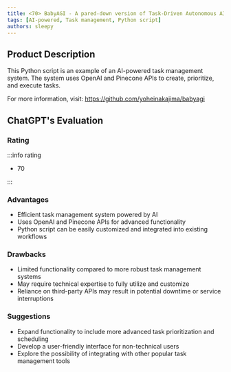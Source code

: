 ```yaml
---
title: <70> BabyAGI - A pared-down version of Task-Driven Autonomous AI Agent
tags: [AI-powered, Task management, Python script]
authors: sleepy
---
```


## Product Description

This Python script is an example of an AI-powered task management system. The system uses OpenAI and Pinecone APIs to create, prioritize, and execute tasks.

For more information, visit: https://github.com/yoheinakajima/babyagi

## ChatGPT's Evaluation

### Rating

:::info rating

- 70

:::

### Advantages

- Efficient task management system powered by AI
- Uses OpenAI and Pinecone APIs for advanced functionality
- Python script can be easily customized and integrated into existing workflows


### Drawbacks

- Limited functionality compared to more robust task management systems
- May require technical expertise to fully utilize and customize
- Reliance on third-party APIs may result in potential downtime or service interruptions

### Suggestions

- Expand functionality to include more advanced task prioritization and scheduling
- Develop a user-friendly interface for non-technical users
- Explore the possibility of integrating with other popular task management tools